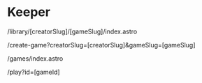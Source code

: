# Keeper

<!-- library -->

/library/[creatorSlug]/[gameSlug]/index.astro

<!-- creator -->

/create-game?creatorSlug=[creatorSlug]&gameSlug=[gameSlug]

<!-- my games -->

/games/index.astro

<!-- play -->

/play?id=[gameId]
